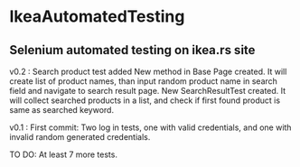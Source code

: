 # IkeaAutomatedTesting
 Selenium automated testing on ikea.rs site
 ------------------------------------------
 
 
 v0.2 : Search product test added
 New method in Base Page created. It will create list of product names, than input random product name in search field and navigate to search result page. 
 New SearchResultTest created. It will collect searched products in a list, and check if first found product is same as searched keyword. 
 
 v0.1 : First commit:
 Two log in tests, one with valid credentials, and one with invalid random generated credentials. 
 
 TO DO:
 At least 7 more tests. 
